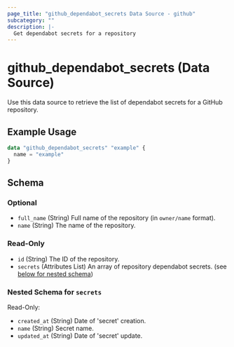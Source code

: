 ```yaml
---
page_title: "github_dependabot_secrets Data Source - github"
subcategory: ""
description: |-
  Get dependabot secrets for a repository
---
```


# github_dependabot_secrets (Data Source)

Use this data source to retrieve the list of dependabot secrets for a GitHub repository.

## Example Usage

```terraform
data "github_dependabot_secrets" "example" {
  name = "example"
}
```

<!-- schema generated by tfplugindocs -->
## Schema

### Optional

- `full_name` (String) Full name of the repository (in `owner/name` format).
- `name` (String) The name of the repository.

### Read-Only

- `id` (String) The ID of the repository.
- `secrets` (Attributes List) An array of repository dependabot secrets. (see [below for nested schema](#nestedatt--secrets))

<a id="nestedatt--secrets"></a>
### Nested Schema for `secrets`

Read-Only:

- `created_at` (String) Date of 'secret' creation.
- `name` (String) Secret name.
- `updated_at` (String) Date of 'secret' update.
